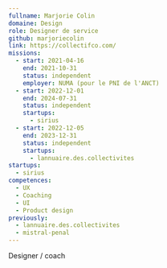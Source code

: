 ```yaml
---
fullname: Marjorie Colin
domaine: Design
role: Designer de service
github: marjoriecolin
link: https://collectifco.com/
missions:
  - start: 2021-04-16
    end: 2021-10-31
    status: independent
    employer: NUMA (pour le PNI de l'ANCT)
  - start: 2022-12-01
    end: 2024-07-31
    status: independent
    startups:
      - sirius
  - start: 2022-12-05
    end: 2023-12-31
    status: independent
    startups:
      - lannuaire.des.collectivites
startups:
  - sirius
competences:
  - UX
  - Coaching
  - UI
  - Product design
previously:
  - lannuaire.des.collectivites
  - mistral-penal
---
```

Designer / coach
